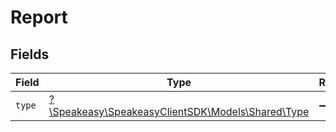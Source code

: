 # Report


## Fields

| Field                                                                            | Type                                                                             | Required                                                                         | Description                                                                      |
| -------------------------------------------------------------------------------- | -------------------------------------------------------------------------------- | -------------------------------------------------------------------------------- | -------------------------------------------------------------------------------- |
| `type`                                                                           | [?\Speakeasy\SpeakeasyClientSDK\Models\Shared\Type](../../Models/Shared/Type.md) | :heavy_minus_sign:                                                               | N/A                                                                              |